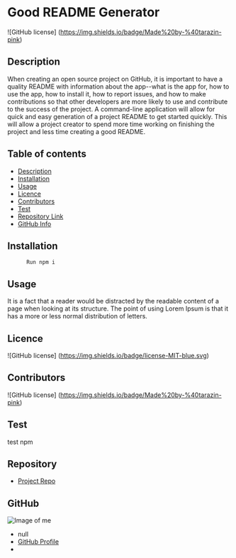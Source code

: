 
  # **Good README Generator**
  
  ![GitHub license] (https://img.shields.io/badge/Made%20by-%40tarazin-pink)
  
  ## Description 
  
  When creating an open source project on GitHub, it is important to have a quality README with information about the app--what is the app for, how to use the app, how to install it, how to report issues, and how to make contributions so that other developers are more likely to use and contribute to the success of the project. A command-line application will allow for quick and easy generation of a project README to get started quickly. This will allow a project creator to spend more time working on finishing the project and less time creating a good README. 
  
  ## Table of contents
  
  - [Description](#Description)
  - [Installation](#Installation)
  - [Usage](#Usage)
  - [Licence](#Licence)
  - [Contributors](#Contributors)
  - [Test](#Test)
  - [Repository Link](#Repository)
  - [GitHub Info](#GitHub) 
  
  
  ## Installation
  
          Run npm i
  
  ## Usage
  
  It is a fact that a reader would be distracted by the readable content of a page when looking at its structure. The point of using Lorem Ipsum is that it has a more or less normal distribution of letters.
  
  ## Licence
  
 ![GitHub license] (https://img.shields.io/badge/license-MIT-blue.svg)
  
  ## Contributors
  
 ![GitHub license] (https://img.shields.io/badge/Made%20by-%40tarazin-pink)
  
  ## Test
  
  test npm
  
  
  ## Repository
  
  - [Project Repo](https://github.com/tarazin/README-Generator)
  
  ## GitHub
  
  ![Image of me](https://avatars3.githubusercontent.com/u/42197087?v=4)
  - null
  - [GitHub Profile](https://github.com/tarazin)
  - <null>
  
  
